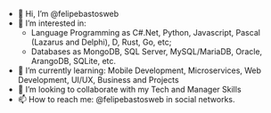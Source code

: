 - 👋 Hi, I’m @felipebastosweb
- 👀 I’m interested in:
  -  Language Programming as C#.Net, Python, Javascript, Pascal (Lazarus and Delphi), D, Rust, Go, etc;
  -  Databases as MongoDB, SQL Server, MySQL/MariaDB, Oracle, ArangoDB, SQLite, etc.
- 🌱 I’m currently learning: Mobile Development, Microservices, Web Development, UI/UX, Business and Projects
- 💞️ I’m looking to collaborate with my Tech and Manager Skills
- 📫 How to reach me: @felipebastosweb in social networks.

<!---
felipebastosweb/felipebastosweb is a ✨ special ✨ repository because its `README.md` (this file) appears on your GitHub profile.
You can click the Preview link to take a look at your changes.
--->
